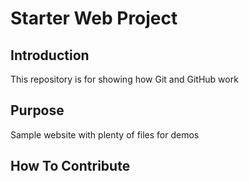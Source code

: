# Starter Web Project

## Introduction

This repository is for showing how Git and GitHub work

## Purpose

Sample website with plenty of files for demos

## How To Contribute 